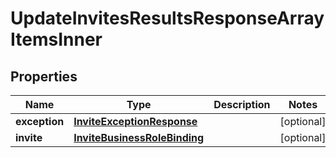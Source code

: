 

# UpdateInvitesResultsResponseArrayItemsInner


## Properties

Name | Type | Description | Notes
------------ | ------------- | ------------- | -------------
**exception** | [**InviteExceptionResponse**](InviteExceptionResponse.md) |  |  [optional]
**invite** | [**InviteBusinessRoleBinding**](InviteBusinessRoleBinding.md) |  |  [optional]



